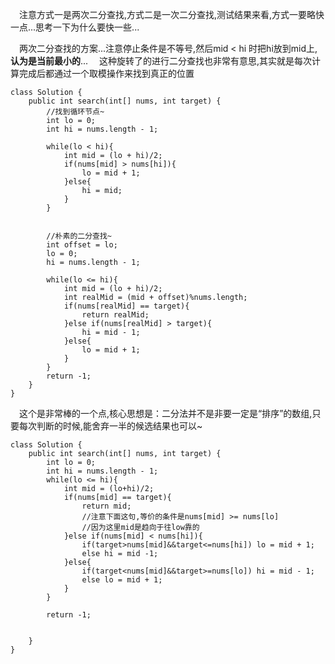 &emsp;注意方式一是两次二分查找,方式二是一次二分查找,测试结果来看,方式一要略快一点...思考一下为什么要快一些...

&emsp;两次二分查找的方案...注意停止条件是不等号,然后mid < hi 时把hi放到mid上,**认为是当前最小的**...
&emsp;这种旋转了的进行二分查找也非常有意思,其实就是每次计算完成后都通过一个取模操作来找到真正的位置

```
class Solution {
    public int search(int[] nums, int target) {
        //找到循环节点~
        int lo = 0;
        int hi = nums.length - 1;
        
        while(lo < hi){
            int mid = (lo + hi)/2;
            if(nums[mid] > nums[hi]){
                lo = mid + 1;   
            }else{
                hi = mid;
            }
        }
        
        
        //朴素的二分查找~
        int offset = lo;
        lo = 0;
        hi = nums.length - 1;
        
        while(lo <= hi){
            int mid = (lo + hi)/2;
            int realMid = (mid + offset)%nums.length;
            if(nums[realMid] == target){
                return realMid;
            }else if(nums[realMid] > target){
                hi = mid - 1;
            }else{
                lo = mid + 1;
            }
        }
        return -1;
    }
}
```

&emsp;这个是非常棒的一个点,核心思想是：二分法并不是非要一定是“排序”的数组,只要每次判断的时候,能舍弃一半的候选结果也可以~

```
class Solution {
    public int search(int[] nums, int target) {
        int lo = 0;
        int hi = nums.length - 1;
        while(lo <= hi){
            int mid = (lo+hi)/2;
            if(nums[mid] == target){
                return mid;
                //注意下面这句,等价的条件是nums[mid] >= nums[lo]
                //因为这里mid是趋向于往low靠的
            }else if(nums[mid] < nums[hi]){
                if(target>nums[mid]&&target<=nums[hi]) lo = mid + 1;
                else hi = mid -1;
            }else{
                if(target<nums[mid]&&target>=nums[lo]) hi = mid - 1;
                else lo = mid + 1;
            }
        }
        
        return -1;
        
        
    }
}
```